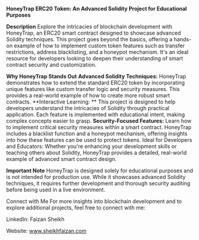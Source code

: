**HoneyTrap ERC20 Token: An Advanced Solidity Project for Educational Purposes**

**Description**
Explore the intricacies of blockchain development with HoneyTrap, an ERC20 smart contract designed to showcase advanced Solidity techniques. This project goes beyond the basics, offering a hands-on example of how to implement custom token features such as transfer restrictions, address blacklisting, and a honeypot mechanism. It's an ideal resource for developers looking to deepen their understanding of smart contract security and customization.

**Why HoneyTrap Stands Out**
**Advanced Solidity Techniques:**
HoneyTrap demonstrates how to extend the standard ERC20 token by incorporating unique features like custom transfer logic and security measures. This provides a real-world example of how to create more robust smart contracts.
**Interactive Learning: **
This project is designed to help developers understand the intricacies of Solidity through practical application. Each feature is implemented with educational intent, making complex concepts easier to grasp.
**Security-Focused Features:**
Learn how to implement critical security measures within a smart contract. HoneyTrap includes a blacklist function and a honeypot mechanism, offering insights into how these features can be used to protect tokens.
Ideal for Developers and Educators: Whether you're enhancing your development skills or teaching others about Solidity, HoneyTrap provides a detailed, real-world example of advanced smart contract design.


**Important Note**
HoneyTrap is designed solely for educational purposes and is not intended for production use. While it showcases advanced Solidity techniques, it requires further development and thorough security auditing before being used in a live environment.

Connect with Me
For more insights into blockchain development and to explore additional projects, feel free to connect with me:

LinkedIn: Faizan Sheikh

Website: www.sheikhfaizan.com
